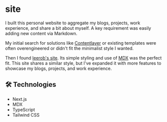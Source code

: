 # site

I built this personal website to aggregate my blogs, projects, work experience, and share a bit about myself. A key requirement was easily adding new content via Markdown.

My initial search for solutions like [Contentlayer](https://github.com/timlrx/contentlayer2) or existing templates were often overengineered or didn't fit the minimalist style I wanted.

Then I found [leerob's site](https://github.com/leerob/site). Its simple styling and use of [MDX](https://nextjs.org/docs/pages/guides/mdx) was the perfect fit. This site shares a similar style, but I've expanded it with more features to showcase my blogs, projects, and work experience.

## 🛠️ Technologies

- Next.js
- MDX
- TypeScript
- Tailwind CSS
